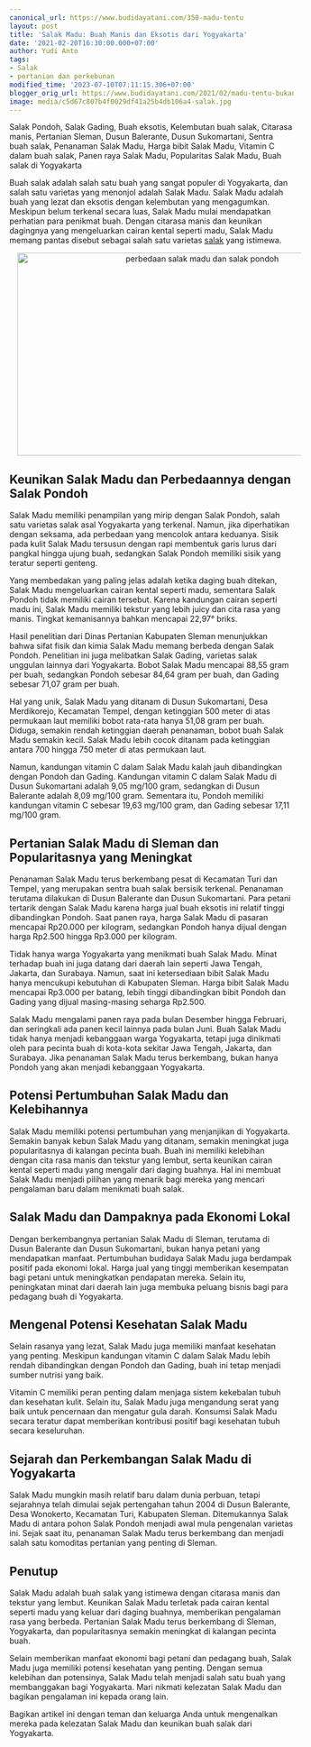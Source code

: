 ```yaml
---
canonical_url: https://www.budidayatani.com/350-madu-tentu
layout: post
title: 'Salak Madu: Buah Manis dan Eksotis dari Yogyakarta'
date: '2021-02-20T16:30:00.000+07:00'
author: Yudi Anto
tags:
- Salak
- pertanian dan perkebunan
modified_time: '2023-07-10T07:11:15.306+07:00'
blogger_orig_url: https://www.budidayatani.com/2021/02/madu-tentu-bukan-pondoh.html
image: media/c5d67c807b4f0029df41a25b4db106a4-salak.jpg
---
```

<p>Salak Pondoh, Salak Gading, Buah eksotis, Kelembutan buah salak, Citarasa manis, Pertanian Sleman, Dusun Balerante, Dusun Sukomartani, Sentra buah salak, Penanaman Salak Madu, Harga bibit Salak Madu, Vitamin C dalam buah salak, Panen raya Salak Madu, Popularitas Salak Madu, Buah salak di Yogyakarta</p><p>Buah salak adalah salah satu buah yang sangat populer di Yogyakarta, dan salah satu varietas yang menonjol adalah Salak Madu. Salak Madu adalah buah yang lezat dan eksotis dengan kelembutan yang mengagumkan. Meskipun belum terkenal secara luas, Salak Madu mulai mendapatkan perhatian para penikmat buah. Dengan citarasa manis dan keunikan dagingnya yang mengeluarkan cairan kental seperti madu, Salak Madu memang pantas disebut sebagai salah satu varietas <a href="https://www.budidayatani.com/search/label/Salak">salak</a> yang istimewa.</p><div class="separator" style="clear: both; text-align: center;"><a href="https://blogger.googleusercontent.com/img/b/R29vZ2xl/AVvXsEhNZYict9TPCoFTPcpLK33SsJ0NUr_x6D2syLG13k23RtfD6ytltCxh8xA5MnUAW8oK9Tyx0CcCWo7qTF2s5b0iu2Lt5yYi6UVKukXg9b0pX45-ODsifaYNGINPFZqBt_iT3SJl2AeNtFm8Ncqb-y7JSQax5T2fu5FshZnZ_4KsnlLrKb4tMenMfwVRKQux/s2133/salak.jpg" imageanchor="1" style="margin-left: 1em; margin-right: 1em;"><img alt="perbedaan salak madu dan salak pondoh" border="0" data-original-height="1200" data-original-width="2133" height="360" src="https://blogger.googleusercontent.com/img/b/R29vZ2xl/AVvXsEhNZYict9TPCoFTPcpLK33SsJ0NUr_x6D2syLG13k23RtfD6ytltCxh8xA5MnUAW8oK9Tyx0CcCWo7qTF2s5b0iu2Lt5yYi6UVKukXg9b0pX45-ODsifaYNGINPFZqBt_iT3SJl2AeNtFm8Ncqb-y7JSQax5T2fu5FshZnZ_4KsnlLrKb4tMenMfwVRKQux/w640-h360/salak.jpg" width="640" /></a></div><h2>Keunikan Salak Madu dan Perbedaannya dengan Salak Pondoh</h2><p>Salak Madu memiliki penampilan yang mirip dengan Salak Pondoh, salah satu varietas salak asal Yogyakarta yang terkenal. Namun, jika diperhatikan dengan seksama, ada perbedaan yang mencolok antara keduanya. Sisik pada kulit Salak Madu tersusun dengan rapi membentuk garis lurus dari pangkal hingga ujung buah, sedangkan Salak Pondoh memiliki sisik yang teratur seperti genteng.</p><p>Yang membedakan yang paling jelas adalah ketika daging buah ditekan, Salak Madu mengeluarkan cairan kental seperti madu, sementara Salak Pondoh tidak memiliki cairan tersebut. Karena kandungan cairan seperti madu ini, Salak Madu memiliki tekstur yang lebih juicy dan cita rasa yang manis. Tingkat kemanisannya bahkan mencapai 22,97° briks.</p><p>Hasil penelitian dari Dinas Pertanian Kabupaten Sleman menunjukkan bahwa sifat fisik dan kimia Salak Madu memang berbeda dengan Salak Pondoh. Penelitian ini juga melibatkan Salak Gading, varietas salak unggulan lainnya dari Yogyakarta. Bobot Salak Madu mencapai 88,55 gram per buah, sedangkan Pondoh sebesar 84,64 gram per buah, dan Gading sebesar 71,07 gram per buah.</p><p>Hal yang unik, Salak Madu yang ditanam di Dusun Sukomartani, Desa Merdikorejo, Kecamatan Tempel, dengan ketinggian 500 meter di atas permukaan laut memiliki bobot rata-rata hanya 51,08 gram per buah. Diduga, semakin rendah ketinggian daerah penanaman, bobot buah Salak Madu semakin kecil. Salak Madu lebih cocok ditanam pada ketinggian antara 700 hingga 750 meter di atas permukaan laut.</p><p>Namun, kandungan vitamin C dalam Salak Madu kalah jauh dibandingkan dengan Pondoh dan Gading. Kandungan vitamin C dalam Salak Madu di Dusun Sukomartani adalah 9,05 mg/100 gram, sedangkan di Dusun Balerante adalah 8,09 mg/100 gram. Sementara itu, Pondoh memiliki kandungan vitamin C sebesar 19,63 mg/100 gram, dan Gading sebesar 17,11 mg/100 gram.</p><h2>Pertanian Salak Madu di Sleman dan Popularitasnya yang Meningkat</h2><p>Penanaman Salak Madu terus berkembang pesat di Kecamatan Turi dan Tempel, yang merupakan sentra buah salak bersisik terkenal. Penanaman terutama dilakukan di Dusun Balerante dan Dusun Sukomartani. Para petani tertarik dengan Salak Madu karena harga jual buah eksotis ini relatif tinggi dibandingkan Pondoh. Saat panen raya, harga Salak Madu di pasaran mencapai Rp20.000 per kilogram, sedangkan Pondoh hanya dijual dengan harga Rp2.500 hingga Rp3.000 per kilogram.</p><p>Tidak hanya warga Yogyakarta yang menikmati buah Salak Madu. Minat terhadap buah ini juga datang dari daerah lain seperti Jawa Tengah, Jakarta, dan Surabaya. Namun, saat ini ketersediaan bibit Salak Madu hanya mencukupi kebutuhan di Kabupaten Sleman. Harga bibit Salak Madu mencapai Rp3.000 per batang, lebih tinggi dibandingkan bibit Pondoh dan Gading yang dijual masing-masing seharga Rp2.500.</p><p>Salak Madu mengalami panen raya pada bulan Desember hingga Februari, dan seringkali ada panen kecil lainnya pada bulan Juni. Buah Salak Madu tidak hanya menjadi kebanggaan warga Yogyakarta, tetapi juga dinikmati oleh para pecinta buah di kota-kota sekitar Jawa Tengah, Jakarta, dan Surabaya. Jika penanaman Salak Madu terus berkembang, bukan hanya Pondoh yang akan menjadi kebanggaan Yogyakarta.</p><h2>Potensi Pertumbuhan Salak Madu dan Kelebihannya</h2><p>Salak Madu memiliki potensi pertumbuhan yang menjanjikan di Yogyakarta. Semakin banyak kebun Salak Madu yang ditanam, semakin meningkat juga popularitasnya di kalangan pecinta buah. Buah ini memiliki kelebihan dengan cita rasa manis dan tekstur yang lembut, serta keunikan cairan kental seperti madu yang mengalir dari daging buahnya. Hal ini membuat Salak Madu menjadi pilihan yang menarik bagi mereka yang mencari pengalaman baru dalam menikmati buah salak.</p><h2>Salak Madu dan Dampaknya pada Ekonomi Lokal</h2><p>Dengan berkembangnya pertanian Salak Madu di Sleman, terutama di Dusun Balerante dan Dusun Sukomartani, bukan hanya petani yang mendapatkan manfaat. Pertumbuhan budidaya Salak Madu juga berdampak positif pada ekonomi lokal. Harga jual yang tinggi memberikan kesempatan bagi petani untuk meningkatkan pendapatan mereka. Selain itu, peningkatan minat dari daerah lain juga membuka peluang bisnis bagi para pedagang buah di Yogyakarta.</p><h2>Mengenal Potensi Kesehatan Salak Madu</h2><p>Selain rasanya yang lezat, Salak Madu juga memiliki manfaat kesehatan yang penting. Meskipun kandungan vitamin C dalam Salak Madu lebih rendah dibandingkan dengan Pondoh dan Gading, buah ini tetap menjadi sumber nutrisi yang baik.</p><p>Vitamin C memiliki peran penting dalam menjaga sistem kekebalan tubuh dan kesehatan kulit. Selain itu, Salak Madu juga mengandung serat yang baik untuk pencernaan dan mengatur gula darah. Konsumsi Salak Madu secara teratur dapat memberikan kontribusi positif bagi kesehatan tubuh secara keseluruhan.</p><h2>Sejarah dan Perkembangan Salak Madu di Yogyakarta</h2><p>Salak Madu mungkin masih relatif baru dalam dunia perbuan, tetapi sejarahnya telah dimulai sejak pertengahan tahun 2004 di Dusun Balerante, Desa Wonokerto, Kecamatan Turi, Kabupaten Sleman. Ditemukannya Salak Madu di antara pohon Salak Pondoh menjadi awal mula pengenalan varietas ini. Sejak saat itu, penanaman Salak Madu terus berkembang dan menjadi salah satu komoditas pertanian yang penting di Sleman.</p><h2>Penutup</h2><p>Salak Madu adalah buah salak yang istimewa dengan citarasa manis dan tekstur yang lembut. Keunikan Salak Madu terletak pada cairan kental seperti madu yang keluar dari daging buahnya, memberikan pengalaman rasa yang berbeda. Pertanian Salak Madu terus berkembang di Sleman, Yogyakarta, dan popularitasnya semakin meningkat di kalangan pecinta buah.</p><p>Selain memberikan manfaat ekonomi bagi petani dan pedagang buah, Salak Madu juga memiliki potensi kesehatan yang penting. Dengan semua kelebihan dan potensinya, Salak Madu telah menjadi salah satu buah yang membanggakan bagi Yogyakarta. Mari nikmati kelezatan Salak Madu dan bagikan pengalaman ini kepada orang lain.</p><p>Bagikan artikel ini dengan teman dan keluarga Anda untuk mengenalkan mereka pada kelezatan Salak Madu dan keunikan buah salak dari Yogyakarta.</p><style><br/>table.minimalistBlack {<br/>  border: 3px solid #000000;<br/>  text-align: left;<br/>  border-collapse: collapse;<br/>}<br/>table.minimalistBlack td, table.minimalistBlack th {<br/>  border: 1px solid #000000;<br/>  padding: 5px 4px;<br/>}<br/>table.minimalistBlack tbody td {<br/>  font-size: 13px;<br/>}<br/>table.minimalistBlack thead {<br/>  background: #CFCFCF;<br/>  background: -moz-linear-gradient(top, #dbdbdb 0%, #d3d3d3 66%, #CFCFCF 100%);<br/>  background: -webkit-linear-gradient(top, #dbdbdb 0%, #d3d3d3 66%, #CFCFCF 100%);<br/>  background: linear-gradient(to bottom, #dbdbdb 0%, #d3d3d3 66%, #CFCFCF 100%);<br/>  border-bottom: 3px solid #000000;<br/>}<br/>table.minimalistBlack thead th {<br/>  font-size: 15px;<br/>  font-weight: bold;<br/>  color: #000000;<br/>  text-align: left;<br/>}<br/>table.minimalistBlack tfoot {<br/>  font-size: 14px;<br/>  font-weight: bold;<br/>  color: #000000;<br/>  border-top: 3px solid #000000;<br/>}<br/>table.minimalistBlack tfoot td {<br/>  font-size: 14px;<br/>}<br/></style>